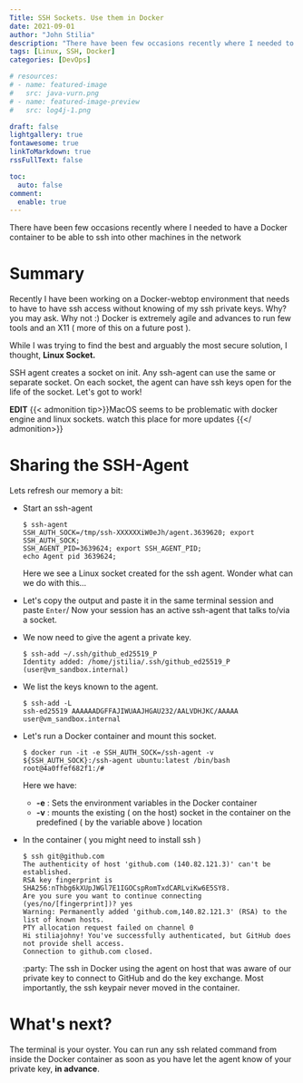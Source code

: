 ```yaml
---
Title: SSH Sockets. Use them in Docker
date: 2021-09-01
author: "John Stilia"
description: "There have been few occasions recently where I needed to have a Docker container to be able to ssh into other machines in the network"
tags: [Linux, SSH, Docker]
categories: [DevOps]

# resources:
# - name: featured-image
#   src: java-vurn.png
# - name: featured-image-preview
#   src: log4j-1.png

draft: false
lightgallery: true
fontawesome: true
linkToMarkdown: true
rssFullText: false

toc:
  auto: false
comment:
  enable: true
---
```


There have been few occasions recently where I needed to have a Docker container to be able to ssh into other machines in the network

<!--more-->

# Summary

Recently I have been working on a Docker-webtop environment that needs to have to have ssh access without knowing of my ssh private keys.
Why? you may ask. Why not :)
Docker is extremely agile and advances to run few tools and an X11 ( more of this on a future post ).

While I was trying to find the best and arguably the most secure solution, I thought, **Linux Socket.**

SSH agent creates a socket on init. Any ssh-agent can use the same or separate socket. On each socket, the agent can have ssh keys open for the life of the socket. Let's got to work!

**EDIT**
{{< admonition tip>}}MacOS seems to be problematic with docker engine and linux sockets. watch this place for more updates {{</ admonition>}}

# Sharing the SSH-Agent

Lets refresh our memory a bit:

- Start an ssh-agent

  ```shell
  $ ssh-agent
  SSH_AUTH_SOCK=/tmp/ssh-XXXXXXiW0eJh/agent.3639620; export SSH_AUTH_SOCK;
  SSH_AGENT_PID=3639624; export SSH_AGENT_PID;
  echo Agent pid 3639624;
  ```

  Here we see a Linux socket created for the ssh agent. Wonder what can we do with this...

- Let's copy the output and paste it in the same terminal session and paste `Enter`/
  Now your session has an active ssh-agent that talks to/via a socket.

- We now need to give the agent a private key.

  ```shell
  $ ssh-add ~/.ssh/github_ed25519_P
  Identity added: /home/jstilia/.ssh/github_ed25519_P (user@vm_sandbox.internal)
  ```

- We list the keys known to the agent.

  ```shell
  $ ssh-add -L
  ssh-ed25519 AAAAAADGFFAJIWUAAJHGAU232/AALVDHJKC/AAAAA user@vm_sandbox.internal
  ```

- Let's run a Docker container and mount this socket.

  ```shell
  $ docker run -it -e SSH_AUTH_SOCK=/ssh-agent -v ${SSH_AUTH_SOCK}:/ssh-agent ubuntu:latest /bin/bash
  root@4a0ffef682f1:/#
  ```

  Here we have:

  - **-e** : Sets the environment variables in the Docker container
  - **-v** : mounts the existing ( on the host) socket in the container on the predefined ( by the variable above ) location

- In the container ( you might need to install ssh )

  ```shell
  $ ssh git@github.com
  The authenticity of host 'github.com (140.82.121.3)' can't be established.
  RSA key fingerprint is SHA256:nThbg6kXUpJWGl7E1IGOCspRomTxdCARLviKw6E5SY8.
  Are you sure you want to continue connecting (yes/no/[fingerprint])? yes
  Warning: Permanently added 'github.com,140.82.121.3' (RSA) to the list of known hosts.
  PTY allocation request failed on channel 0
  Hi stiliajohny! You've successfully authenticated, but GitHub does not provide shell access.
  Connection to github.com closed.
  ```

  :party: The ssh in Docker using the agent on host that was aware of our private key to connect to GitHub and do the key exchange.
  Most importantly, the ssh keypair never moved in the container.

# What's next?

The terminal is your oyster. You can run any ssh related command from inside the Docker container as soon as you have let the agent know of your private key, **in advance**.
